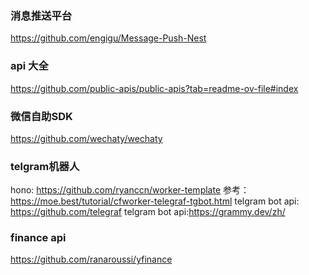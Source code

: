 ### 消息推送平台
https://github.com/engigu/Message-Push-Nest

### api 大全
https://github.com/public-apis/public-apis?tab=readme-ov-file#index

### 微信自助SDK
https://github.com/wechaty/wechaty

### telgram机器人
hono: https://github.com/ryanccn/worker-template
参考： https://moe.best/tutorial/cfworker-telegraf-tgbot.html
telgram bot api: https://github.com/telegraf
telgram bot api:https://grammy.dev/zh/

### finance api 
https://github.com/ranaroussi/yfinance

